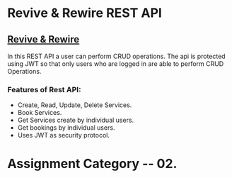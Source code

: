 # Revive & Rewire REST API

## [Revive & Rewire](https://revivie-rewire.vercel.app)

In this REST API a user can perform CRUD operations. The api is protected using JWT so that only users who are logged in are able to perform CRUD Operations.

### Features of Rest API:

- Create, Read, Update, Delete Services.
- Book Services.
- Get Services create by individual users.
- Get bookings by individual users.
- Uses JWT as security protocol.


# Assignment Category -- 02.